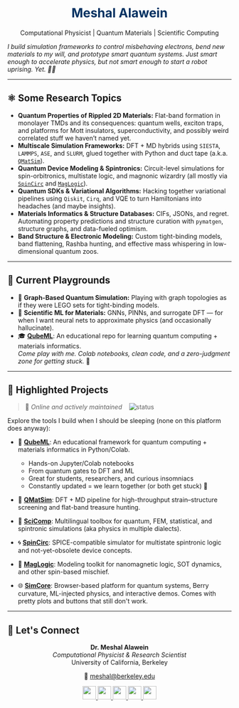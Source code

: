 <div align="center">

# <span style="color:#003262">**Meshal Alawein**</span>  
Computational Physicist | Quantum Materials | Scientific Computing

</div>

*I build simulation frameworks to control misbehaving electrons, bend new materials to my will, and prototype smart quantum systems. Just smart enough to accelerate physics, but not smart enough to start a robot uprising. Yet. 🧠🤖*

---

## ⚛️ Some Research Topics

- **Quantum Properties of Rippled 2D Materials:** Flat-band formation in monolayer TMDs and its consequences: quantum wells, exciton traps, and platforms for Mott insulators, superconductivity, and possibly weird correlated stuff we haven’t named yet.  
- **Multiscale Simulation Frameworks:** DFT + MD hybrids using `SIESTA`, `LAMMPS`, `ASE`, and `SLURM`, glued together with Python and duct tape (a.k.a. [`QMatSim`](https://github.com/alaweimm90/QMatSim)).  
- **Quantum Device Modeling & Spintronics:** Circuit-level simulations for spin-orbitronics, multistate logic, and magnonic wizardry (all mostly via [`SpinCirc`](https://github.com/alaweimm90/SpinCirc) and [`MagLogic`](https://github.com/alaweimm90/MagLogic)).  
- **Quantum SDKs & Variational Algorithms:** Hacking together variational pipelines using `Qiskit`, `Cirq`, and VQE to turn Hamiltonians into headaches (and maybe insights).  
- **Materials Informatics & Structure Databases:** CIFs, JSONs, and regret. Automating property predictions and structure curation with `pymatgen`, structure graphs, and data-fueled optimism.  
- **Band Structure & Electronic Modeling:** Custom tight-binding models, band flattening, Rashba hunting, and effective mass whispering in low-dimensional quantum zoos.  

---

## 🧪 Current Playgrounds

- 🧠 **Graph-Based Quantum Simulation:** Playing with graph topologies as if they were LEGO sets for tight-binding models.  
- 🤖 **Scientific ML for Materials:** GNNs, PINNs, and surrogate DFT — for when I want neural nets to approximate physics (and occasionally hallucinate).  
- 🎓 [**QubeML**](https://github.com/alaweimm90/QubeML): An educational repo for learning quantum computing + materials informatics.  
  *Come play with me. Colab notebooks, clean code, and a zero-judgment zone for getting stuck.* 🤝

---

## 📂 Highlighted Projects  
> 🚀 *Online and actively maintained* &nbsp;&nbsp; ![status](https://img.shields.io/badge/status-updated-red)

Explore the tools I build when I should be sleeping (none on this platform does anyway):

- 📘 [**QubeML**](https://github.com/alaweimm90/QubeML): An educational framework for quantum computing + materials informatics in Python/Colab.  
  - Hands-on Jupyter/Colab notebooks  
  - From quantum gates to DFT and ML  
  - Great for students, researchers, and curious insomniacs  
  - Constantly updated = we learn together (or both get stuck) 🤝

- 🔷 [**QMatSim**](https://github.com/alaweimm90/QMatSim): DFT + MD pipeline for high-throughput strain–structure screening and flat-band treasure hunting.

- 🧮 [**SciComp**](https://github.com/alaweimm90/SciComp): Multilingual toolbox for quantum, FEM, statistical, and spintronic simulations (aka physics in multiple dialects).

- 🌀 [**SpinCirc**](https://github.com/alaweimm90/SpinCirc): SPICE-compatible simulator for multistate spintronic logic and not-yet-obsolete device concepts.

- 🧲 [**MagLogic**](https://github.com/alaweimm90/MagLogic): Modeling toolkit for nanomagnetic logic, SOT dynamics, and other spin-based mischief.

- 🌐 [**SimCore**](https://simcore.dev): Browser-based platform for quantum systems, Berry curvature, ML-injected physics, and interactive demos. Comes with pretty plots and buttons that still don't work.

---

## 🔗 Let's Connect

<div align="center">

<strong>Dr. Meshal Alawein</strong><br/> <em>Computational Physicist & Research Scientist</em><br/>
University of California, Berkeley

📧 <a href="mailto:meshal@berkeley.edu">meshal@berkeley.edu</a>

<a href="https://www.linkedin.com/in/meshal-alawein">
  <img src="https://img.shields.io/badge/LinkedIn-0077B5?style=flat&logo=linkedin&logoColor=white" height="30" />
</a>
<a href="https://github.com/alaweimm90">
  <img src="https://img.shields.io/badge/GitHub-181717?style=flat&logo=github&logoColor=white" height="30" />
</a>
<a href="https://malawein.com">
  <img src="https://img.shields.io/badge/Website-003262?style=flat&logo=googlechrome&logoColor=white" height="30" />
</a>
<a href="https://scholar.google.com/citations?user=IB_E6GQAAAAJ&hl=en">
  <img src="https://img.shields.io/badge/Scholar-4285F4?style=flat&logo=googlescholar&logoColor=white" height="30" />
</a>
<a href="https://simcore.dev">
  <img src="https://img.shields.io/badge/SimCore-FDB515?style=flat&logo=atom&logoColor=white" height="30" />
</a>

</div>
